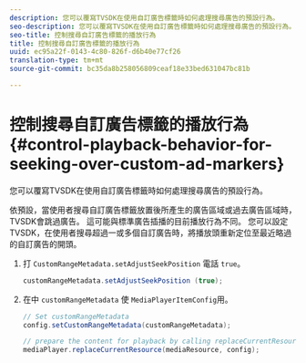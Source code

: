 ```yaml
---
description: 您可以覆寫TVSDK在使用自訂廣告標籤時如何處理搜尋廣告的預設行為。
seo-description: 您可以覆寫TVSDK在使用自訂廣告標籤時如何處理搜尋廣告的預設行為。
seo-title: 控制搜尋自訂廣告標籤的播放行為
title: 控制搜尋自訂廣告標籤的播放行為
uuid: ec95a22f-0143-4c80-826f-d6b40e77cf26
translation-type: tm+mt
source-git-commit: bc35da8b258056809ceaf18e33bed631047bc81b

---
```



# 控制搜尋自訂廣告標籤的播放行為 {#control-playback-behavior-for-seeking-over-custom-ad-markers}

您可以覆寫TVSDK在使用自訂廣告標籤時如何處理搜尋廣告的預設行為。

依預設，當使用者搜尋自訂廣告標籤放置後所產生的廣告區域或過去廣告區域時，TVSDK會跳過廣告。 這可能與標準廣告插播的目前播放行為不同。 您可以設定TVSDK，在使用者搜尋超過一或多個自訂廣告時，將播放頭重新定位至最近略過的自訂廣告的開頭。

1. 打 `CustomRangeMetadata.setAdjustSeekPosition` 電話 `true`。

   ```java
   customRangeMetadata.setAdjustSeekPosition (true);
   ```

1. 在中 `customRangeMetadata` 使 `MediaPlayerItemConfig`用。

   ```java
   // Set customRangeMetadata 
   config.setCustomRangeMetadata(customRangeMetadata); 
   
   // prepare the content for playback by calling replaceCurrentResource 
   mediaPlayer.replaceCurrentResource(mediaResource, config); 
   ```
